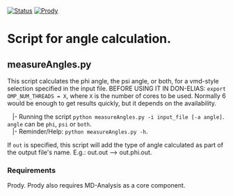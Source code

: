 [![Status](https://img.shields.io/badge/status-ready-green)]()
[![Prody](https://img.shields.io/badge/powered%20by-ProDy-9cf)](http://prody.csb.pitt.edu/index.html)
# Script for angle calculation.

## measureAngles.py
This script calculates the phi angle, the psi angle, or both, for a vmd-style selection specified in the input file.
BEFORE USING IT IN DON-ELIAS: `export OMP_NUM_THREADS = X`, where `X` is the number of cores to be used. Normally 6 would be enough to get results quickly, but it depends on the availability.

&nbsp;&nbsp; |- Running the script `python measureAngles.py -i input_file [-a angle]`. `angle` can be `phi`, `psi` or `both`.<br />
&nbsp;&nbsp; |- Reminder/Help: `python measureAngles.py -h`.<br />

If `out` is specified, this script will add the type of angle calculated as part of the output file's name. E.g.: out.out --> out.phi.out.
### Requirements
Prody. Prody also requires MD-Analysis as a core component.
